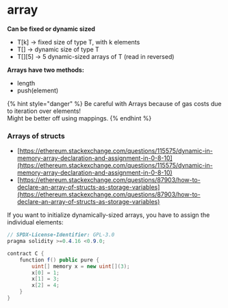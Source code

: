 # array

**Can be fixed or dynamic sized**

* T\[k] -> fixed size of type T, with k elements
* T\[] -> dynamic size of type T
* T\[]\[5] -> 5 dynamic-sized arrays of T (read in reversed)

**Arrays have two methods:**

* length
* push(element)

{% hint style="danger" %}
Be careful with Arrays because of gas costs due to iteration over elements! \
Might be better off using mappings.
{% endhint %}

### Arrays of structs

* [https://ethereum.stackexchange.com/questions/115575/dynamic-in-memory-array-declaration-and-assignment-in-0-8-10](https://ethereum.stackexchange.com/questions/115575/dynamic-in-memory-array-declaration-and-assignment-in-0-8-10)
* [https://ethereum.stackexchange.com/questions/87903/how-to-declare-an-array-of-structs-as-storage-variables](https://ethereum.stackexchange.com/questions/87903/how-to-declare-an-array-of-structs-as-storage-variables)

If you want to initialize dynamically-sized arrays, you have to assign the individual elements:

```csharp
// SPDX-License-Identifier: GPL-3.0
pragma solidity >=0.4.16 <0.9.0;

contract C {
    function f() public pure {
        uint[] memory x = new uint[](3);
        x[0] = 1;
        x[1] = 3;
        x[2] = 4;
    }
}
```
